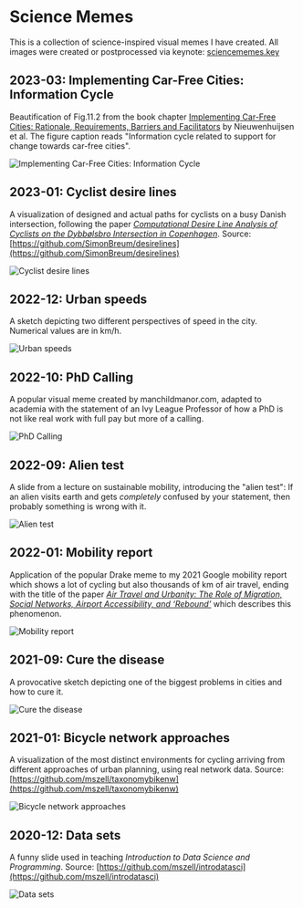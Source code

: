 # Science Memes
This is a collection of science-inspired visual memes I have created. All images were created or postprocessed via keynote: [sciencememes.key](sciencememes.key)

## 2023-03: Implementing Car-Free Cities: Information Cycle
Beautification of Fig.11.2 from the book chapter [Implementing Car-Free Cities: Rationale, Requirements, Barriers and Facilitators](https://link.springer.com/chapter/10.1007/978-3-319-74983-9_11) by Nieuwenhuijsen et al. The figure caption reads "Information cycle related to support for change towards car-free cities".

![Implementing Car-Free Cities: Information Cycle](images/202303carfreecitiesinfo.png "Information cycle related to support for change towards car-free cities. Adapted from Nieuwenhuijsen et al., Integrating Human Health into Urban and Transport Planning, Ch. 11 (2019).")


## 2023-01: Cyclist desire lines
A visualization of designed and actual paths for cyclists on a busy Danish intersection, following the paper [*Computational Desire Line Analysis of Cyclists on the Dybbølsbro Intersection in Copenhagen*](https://findingspress.org/article/56683-computational-desire-line-analysis-of-cyclists-on-the-dybbolsbro-intersection-in-copenhagen). Source: [https://github.com/SimonBreum/desirelines](https://github.com/SimonBreum/desirelines)

![Cyclist desire lines](images/202301cyclistdesirelines.png "Left: Title: Design. Photo of empty intersection with a white arrow of where cyclists are intended to travel. Right: Title: Reality. Photo of the same intersection, overlaid with hundreds of colorful cyclist trajectories going all over the place.")

## 2022-12: Urban speeds
A sketch depicting two different perspectives of speed in the city. Numerical values are in km/h.

![Urban speeds](images/202212urbanspeeds.png "Top human perspective showing scale: slow <5 km/h, medium 5-9 km/h, fast 10-19 km/h, deadly 20+ km/h. Bottom car perspective showing scale: slow <40 km/h, medium 40-59 km/h, fast 60+ km/h")

## 2022-10: PhD Calling
A popular visual meme created by manchildmanor.com, adapted to academia with the statement of an Ivy League Professor of how a PhD is not like real work with full pay but more of a calling.

![PhD Calling](images/202210phdcalling.png "Comic showing two men talking. Left man, with nice shirt and haircut: This is an underpaid PhD, but academia is a calling. Right man, looking worn down, folding hands and looking up: Oh that's perfect! My rent is actually 800 callings!")

## 2022-09: Alien test
A slide from a lecture on sustainable mobility, introducing the "alien test": If an alien visits earth and gets *completely* confused by your statement, then probably something is wrong with it.

![Alien test](images/202209alientest.png "A slide titled 'Denmark is a cycling nation', showing an alien getting confused by the distribution of budgets for cycling (3bn DKK) and new roads (64bn DKK). This is the alien test: If an alien visits earth and gets completely confused by your statement, then probably something is wrong with it.")

## 2022-01: Mobility report
Application of the popular Drake meme to my 2021 Google mobility report which shows a lot of cycling but also thousands of km of air travel, ending with the title of the paper [*Air Travel and Urbanity: The Role of Migration, Social Networks, Airport Accessibility, and ‘Rebound’*](https://www.cogitatiopress.com/urbanplanning/article/view/3983) which describes this phenomenon.

![Mobility report](images/202201mobilityreport.png "Applying the popular Drake meme to my 2021 Google mobility report which shows a lot of cycling but also thousands of km of air travel, ending with the title of the paper Air Travel and Urbanity: The Role of Migration, Social Networks, Airport Accessibility, and ‘Rebound’ which describes this phenomenon.")

## 2021-09: Cure the disease
A provocative sketch depicting one of the biggest problems in cities and how to cure it.

![Cure the disease](images/202109curedisease.png "A provocative sketch depicting one of the biggest problems in cities and how to cure it. A city icon surrounded by red car icons, vaccinated with a blue syringe that contains a pedestrian and bike icon. Text: Cure the Disease. Reduce speeds, remove parking, give space to cycling, give space to walking")

## 2021-01: Bicycle network approaches
A visualization of the most distinct environments for cycling arriving from different approaches of urban planning, using real network data. Source: [https://github.com/mszell/taxonomybikenw](https://github.com/mszell/taxonomybikenw)

![Bicycle network approaches](images/202101bikenwapproaches.png "A visualization of the most distinct environments for cycling arriving from different approaches of urban planning, using real network data.")

## 2020-12: Data sets
A funny slide used in teaching *Introduction to Data Science and Programming*. Source: [https://github.com/mszell/introdatasci](https://github.com/mszell/introdatasci)

![Data sets](images/202012datasets.png "Left: Data sets in tutorials. Showing world's cutest puppy, perfectly groomed - aww. Right: Data sets in the wild. Showing ugliest dog, eyes and teeth protruding and distorted, ferocious look - nightmare material.")
